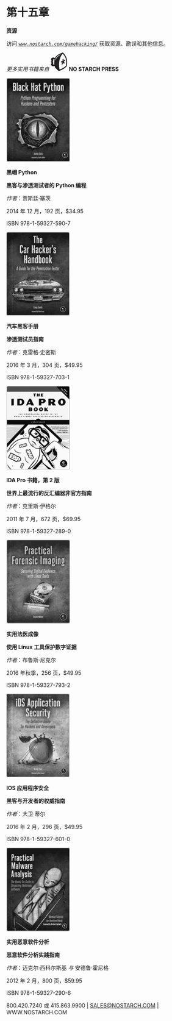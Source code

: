 # 第十五章

**资源**

访问 *[`www.nostarch.com/gamehacking/`](https://www.nostarch.com/gamehacking/)* 获取资源、勘误和其他信息。

*更多实用书籍来自* ![image](img/f0278-01.jpg) **NO STARCH PRESS**

![image](img/f0278-02.jpg)

**黑帽 Python**

**黑客与渗透测试者的 Python 编程**

*作者*：贾斯廷·塞茨

2014 年 12 月，192 页，$34.95

ISBN 978-1-59327-590-7

![image](img/f0278-03.jpg)

**汽车黑客手册**

**渗透测试员指南**

*作者*：克雷格·史密斯

2016 年 3 月，304 页，$49.95

ISBN 978-1-59327-703-1

![image](img/f0278-04.jpg)

**IDA Pro 书籍，第 2 版**

**世界上最流行的反汇编器非官方指南**

*作者*：克里斯·伊格尔

2011 年 7 月，672 页，$69.95

ISBN 978-1-59327-289-0

![image](img/f0278-05.jpg)

**实用法医成像**

**使用 Linux 工具保护数字证据**

*作者*：布鲁斯·尼克尔

2016 年秋季，256 页，$49.95

ISBN 978-1-59327-793-2

![image](img/f0278-06.jpg)

**IOS 应用程序安全**

**黑客与开发者的权威指南**

*作者*：大卫·蒂尔

2016 年 2 月，296 页，$49.95

ISBN 978-1-59327-601-0

![image](img/f0278-07.jpg)

**实用恶意软件分析**

**恶意软件分析实践指南**

*作者*：迈克尔·西科尔斯基 *与* 安德鲁·霍尼格

2012 年 2 月，800 页，$59.95

ISBN 978-1-59327-290-6

800.420.7240 或 415.863.9900 | SALES@NOSTARCH.COM | WWW.NOSTARCH.COM
